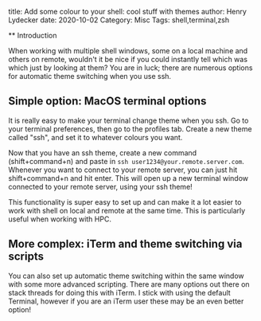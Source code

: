 title: Add some colour to your shell: cool stuff with themes
author: Henry Lydecker
date: 2020-10-02
Category: Misc
Tags: shell,terminal,zsh

** Introduction

When working with multiple shell windows, some on a local machine and others on remote, wouldn't it be nice if you could instantly tell which was which just by looking at them?
You are in luck; there are numerous options for automatic theme switching when you use ssh.

## Simple option: MacOS terminal options

It is really easy to make your terminal change theme when you ssh. 
Go to your terminal preferences, then go to the profiles tab.
Create a new theme called "ssh", and set it to whatever colours you want.

Now that you have an ssh theme, create a new command (shift+command+n) and paste in `ssh user1234@your.remote.server.com`.
Whenever you want to connect to your remote server, you can just hit shift+command+n and hit enter.
This will open up a new terminal window connected to your remote server, using your ssh theme!

This functionality is super easy to set up and can make it a lot easier to work with shell on local and remote at the same time.
This is particularly useful when working with HPC.

## More complex: iTerm and theme switching via scripts

You can also set up automatic theme switching within the same window with some more advanced scripting.
There are many options out there on stack threads for doing this with iTerm.
I stick with using the default Terminal, however if you are an iTerm user these may be an even better option!
